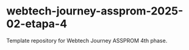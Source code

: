 # webtech-journey-assprom-2025-02-etapa-4
Template repository for Webtech Journey ASSPROM 4th phase.
